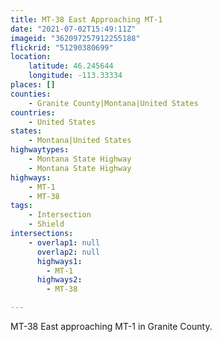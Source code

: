 ```yaml
---
title: MT-38 East Approaching MT-1
date: "2021-07-02T15:49:11Z"
imageid: "362097257912255188"
flickrid: "51290380699"
location:
    latitude: 46.245644
    longitude: -113.33334
places: []
counties:
    - Granite County|Montana|United States
countries:
    - United States
states:
    - Montana|United States
highwaytypes:
    - Montana State Highway
    - Montana State Highway
highways:
    - MT-1
    - MT-38
tags:
    - Intersection
    - Shield
intersections:
    - overlap1: null
      overlap2: null
      highways1:
        - MT-1
      highways2:
        - MT-38

---
```

MT-38 East approaching MT-1 in Granite County.